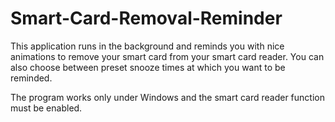 # Smart-Card-Removal-Reminder
This application runs in the background and reminds you with nice animations to remove your smart card from your smart card reader. You can also choose between preset snooze times at which you want to be reminded.

The program works only under Windows and the smart card reader function must be enabled.
